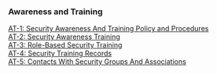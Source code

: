 ### Awareness and Training

[AT-1: Security Awareness And Training Policy and Procedures]()<br>
[AT-2: Security Awareness Training]()<br>
[AT-3: Role-Based Security Training]() <br>
[AT-4: Security Training Records]()<br>
[AT-5: Contacts With Security Groups And Associations]()<br>